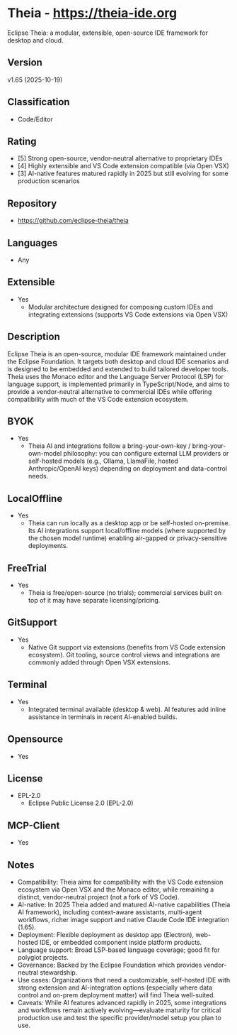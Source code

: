 # Theia - https://theia-ide.org
Eclipse Theia: a modular, extensible, open-source IDE framework for desktop and cloud.

## Version
v1.65 (2025-10-19)

## Classification 
- Code/Editor

## Rating
- [5] Strong open-source, vendor-neutral alternative to proprietary IDEs
- [4] Highly extensible and VS Code extension compatible (via Open VSX)
- [3] AI-native features matured rapidly in 2025 but still evolving for some production scenarios

## Repository
- https://github.com/eclipse-theia/theia

## Languages
- Any

## Extensible
- Yes
  - Modular architecture designed for composing custom IDEs and integrating extensions (supports VS Code extensions via Open VSX)

## Description
Eclipse Theia is an open-source, modular IDE framework maintained under the Eclipse Foundation. It targets both desktop and cloud IDE scenarios and is designed to be embedded and extended to build tailored developer tools. Theia uses the Monaco editor and the Language Server Protocol (LSP) for language support, is implemented primarily in TypeScript/Node, and aims to provide a vendor-neutral alternative to commercial IDEs while offering compatibility with much of the VS Code extension ecosystem.

## BYOK
- Yes
  - Theia AI and integrations follow a bring-your-own-key / bring-your-own-model philosophy: you can configure external LLM providers or self-hosted models (e.g., Ollama, LlamaFile, hosted Anthropic/OpenAI keys) depending on deployment and data-control needs.

## LocalOffline
- Yes
  - Theia can run locally as a desktop app or be self-hosted on-premise. Its AI integrations support local/offline models (where supported by the chosen model runtime) enabling air-gapped or privacy-sensitive deployments.

## FreeTrial
- Yes
  - Theia is free/open-source (no trials); commercial services built on top of it may have separate licensing/pricing.

## GitSupport
- Yes
  - Native Git support via extensions (benefits from VS Code extension ecosystem). Git tooling, source control views and integrations are commonly added through Open VSX extensions.

## Terminal
- Yes
  - Integrated terminal available (desktop & web). AI features add inline assistance in terminals in recent AI-enabled builds.

## Opensource
- Yes

## License
- EPL-2.0
  - Eclipse Public License 2.0 (EPL-2.0)

## MCP-Client
- Yes

## Notes
- Compatibility: Theia aims for compatibility with the VS Code extension ecosystem via Open VSX and the Monaco editor, while remaining a distinct, vendor-neutral project (not a fork of VS Code).
- AI-native: In 2025 Theia added and matured AI-native capabilities (Theia AI framework), including context-aware assistants, multi-agent workflows, richer image support and native Claude Code IDE integration (1.65).
- Deployment: Flexible deployment as desktop app (Electron), web-hosted IDE, or embedded component inside platform products.
- Language support: Broad LSP-based language coverage; good fit for polyglot projects.
- Governance: Backed by the Eclipse Foundation which provides vendor-neutral stewardship.
- Use cases: Organizations that need a customizable, self-hosted IDE with strong extension and AI-integration options (especially where data control and on-prem deployment matter) will find Theia well-suited.
- Caveats: While AI features advanced rapidly in 2025, some integrations and workflows remain actively evolving—evaluate maturity for critical production use and test the specific provider/model setup you plan to use.

